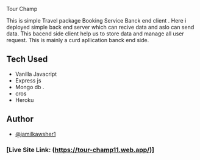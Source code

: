  Tour Champ


This is simple Travel package Booking Service Banck end client  .
Here  i deployed simple back end server which can recive data and aslo can send data.
This bacend side client help us to store data and manage all user request. 
This is mainly a curd apllication banck end side.



## Tech Used

 - Vanilla Javacript
 - Express js
 - Mongo db .
 - cros
 - Heroku

  
## Author

- [@jamilkawsher1](https://www.github.com/Jamil-kawsher1)

### [Live Site Link: (https://tour-champ11.web.app/)]